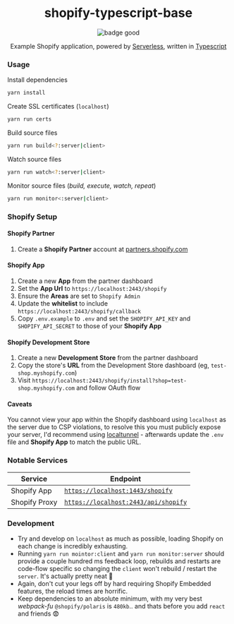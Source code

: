 <h1 align="center">shopify-typescript-base</h1>

<p align="center"><img src="https://img.shields.io/badge/badge-yup-brightgreen.svg" title="badge good"></p>
<p align="center">Example Shopify application, powered by <a href="https://serverless.com/">Serverless</a>, written in <a href="https://github.com/Microsoft/TypeScript">Typescript</a></p>

### Usage

Install dependencies
```bash
yarn install
```

Create SSL certificates (`localhost`)
```bash
yarn run certs
```

Build source files
```bash
yarn run build<?:server|client>
```

Watch source files
```bash
yarn run watch<?:server|client>
```

Monitor source files (_build, execute, watch, repeat_)
```bash
yarn run monitor<:server|client>
```

### Shopify Setup

#### Shopify Partner

1. Create a **Shopify Partner** account at [partners.shopify.com](https://partners.shopify.com/)

#### Shopify App

1. Create a new **App** from the partner dashboard
2. Set the **App Url** to `https://localhost:2443/shopify`
3. Ensure the **Areas** are set to `Shopify Admin`
4. Update the **whitelist** to include `https://localhost:2443/shopify/callback`
5. Copy `.env.example` to `.env` and set the `SHOPIFY_API_KEY` and `SHOPIFY_API_SECRET` to those of your **Shopify App**

#### Shopify Development Store

1. Create a new **Development Store** from the partner dashboard
2. Copy the store's **URL** from the Development Store dashboard (eg, `test-shop.myshopify.com`)
3. Visit `https://localhost:2443/shopify/install?shop=test-shop.myshopify.com` and follow OAuth flow

#### Caveats

You cannot view your app within the Shopify dashboard using `localhost` as the server due to CSP violations, to resolve this you must publicly expose your server, I'd recommend using [localtunnel](https://github.com/localtunnel/localtunnel) - afterwards update the `.env` file and **Shopify App** to match the public URL.

### Notable Services

| Service           | Endpoint      |
| ----------------- | ------------- |
| Shopify App       | [`https://localhost:1443/shopify`](http://localhost:2443/shopify) |
| Shopify Proxy     | [`https://localhost:2443/api/shopify`](http://localhost:2443/api/shopify) |

### Development

* Try and develop on `localhost` as much as possible, loading Shopify on each change is incredibly exhausting.
* Running `yarn run mointor:client` and `yarn run monitor:server` should provide a couple hundred ms feedback loop, rebuilds and restarts are code-flow specific so changing the `client` won't rebuild / restart the `server`. It's actually pretty neat 🍻
* Again, don't cut your legs off by hard requiring Shopify Embedded features, the reload times are horrific.
* Keep dependencies to an absolute minimum, with my very best _webpack-fu_ `@shopify/polaris` is `480kb`.. and thats before you add `react` and friends 😨
